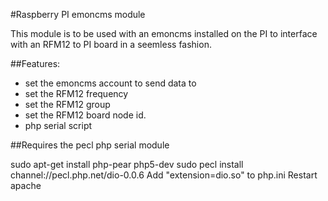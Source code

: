 #Raspberry PI emoncms module

This module is to be used with an emoncms installed on the PI to interface with an RFM12 to PI board in a seemless fashion.

##Features:
- set the emoncms account to send data to
- set the RFM12 frequency
- set the RFM12 group
- set the RFM12 board node id.
- php serial script

##Requires the pecl php serial module

sudo apt-get install php-pear php5-dev
sudo pecl install channel://pecl.php.net/dio-0.0.6
Add "extension=dio.so" to php.ini
Restart apache

